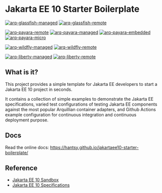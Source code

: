 # Jakarta EE 10 Starter Boilerplate

[![arq-glassfish-managed](https://github.com/hantsy/jakartaee10-starter-boilerplate/actions/workflows/arq-glassfish-managed.yml/badge.svg)](https://github.com/hantsy/jakartaee10-starter-boilerplate/actions/workflows/arq-glassfish-managed.yml)
[![arq-glassfish-remote](https://github.com/hantsy/jakartaee10-starter-boilerplate/actions/workflows/arq-glassfish-remote.yml/badge.svg)](https://github.com/hantsy/jakartaee10-starter-boilerplate/actions/workflows/arq-glassfish-remote.yml)

[![arq-payara-remote](https://github.com/hantsy/jakartaee10-starter-boilerplate/actions/workflows/arq-payara-remote.yml/badge.svg)](https://github.com/hantsy/jakartaee10-starter-boilerplate/actions/workflows/arq-payara-remote.yml)
[![arq-payara-managed](https://github.com/hantsy/jakartaee10-starter-boilerplate/actions/workflows/arq-payara-managed.yml/badge.svg)](https://github.com/hantsy/jakartaee10-starter-boilerplate/actions/workflows/arq-payara-managed.yml)
[![arq-payara-embedded](https://github.com/hantsy/jakartaee10-starter-boilerplate/actions/workflows/arq-payara-embedded.yml/badge.svg)](https://github.com/hantsy/jakartaee10-starter-boilerplate/actions/workflows/arq-payara-embedded.yml)
[![arq-payara-micro](https://github.com/hantsy/jakartaee10-starter-boilerplate/actions/workflows/arq-payara-micro.yml/badge.svg)](https://github.com/hantsy/jakartaee10-starter-boilerplate/actions/workflows/arq-payara-micro.yml)

[![arq-wildfly-managed](https://github.com/hantsy/jakartaee10-starter-boilerplate/actions/workflows/arq-wildfly-managed.yml/badge.svg)](https://github.com/hantsy/jakartaee10-starter-boilerplate/actions/workflows/arq-wildfly-managed.yml)
[![arq-wildfly-remote](https://github.com/hantsy/jakartaee10-starter-boilerplate/actions/workflows/arq-wildfly-remote.yml/badge.svg)](https://github.com/hantsy/jakartaee10-starter-boilerplate/actions/workflows/arq-wildfly-remote.yml)

[![arq-liberty-managed](https://github.com/hantsy/jakartaee10-starter-boilerplate/actions/workflows/arq-liberty-managed.yml/badge.svg)](https://github.com/hantsy/jakartaee10-starter-boilerplate/actions/workflows/arq-liberty-managed.yml)
[![arq-liberty-remote](https://github.com/hantsy/jakartaee10-starter-boilerplate/actions/workflows/arq-liberty-remote.yml/badge.svg)](https://github.com/hantsy/jakartaee10-starter-boilerplate/actions/workflows/arq-liberty-remote.yml)

## What is it?

This project provides a simple template for Jakarta EE developers to start a Jakarta EE 10 project in seconds. 

It contains a collection of simple examples to demonstrate the Jakarta EE specifications, varied test configurations of testing Jakarta EE components against the most popular Arquillian container adapters, and Github Actions example configuration for continuous integration and continuous deployment purpose.

## Docs

Read the online docs: https://hantsy.github.io/jakartaee10-starter-boilerplate/

## Reference 

* [Jakarta EE 10 Sandbox](https://github.com/hantsy/jakartaee10-sandbox)
* [Jakarta EE 10 Specifications](https://jakarta.ee/specifications/platform/10/)
